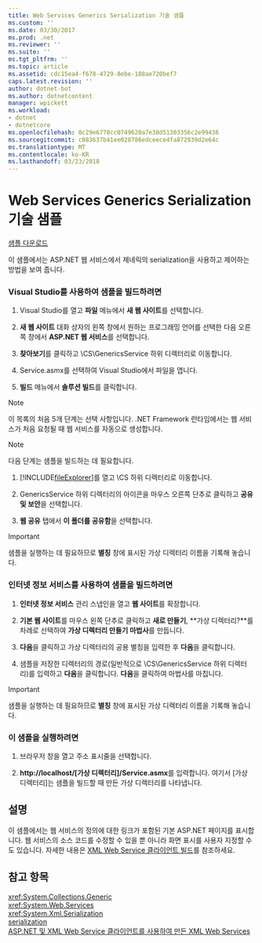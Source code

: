 ```yaml
---
title: Web Services Generics Serialization 기술 샘플
ms.custom: ''
ms.date: 03/30/2017
ms.prod: .net
ms.reviewer: ''
ms.suite: ''
ms.tgt_pltfrm: ''
ms.topic: article
ms.assetid: cdc15ea4-f678-4729-8ebe-188ae720bef7
caps.latest.revision: ''
author: dotnet-bot
ms.author: dotnetcontent
manager: wpickett
ms.workload:
- dotnet
- dotnetcore
ms.openlocfilehash: 0c29e6778cc0749620a7e38d51303356c2e99436
ms.sourcegitcommit: c883637b41ee028786edceece4fa872939d2e64c
ms.translationtype: MT
ms.contentlocale: ko-KR
ms.lasthandoff: 03/23/2018
---
```

# <a name="web-services-generics-serialization-technology-sample"></a>Web Services Generics Serialization 기술 샘플
[샘플 다운로드](http://download.microsoft.com/download/4/7/B/47B2164C-E780-4B10-8DE4-2CB5B886E0A6/Technologies/Serialization/Xml%20Serialization/GenericsSerialization.zip.exe)  
  
 이 샘플에서는 ASP.NET 웹 서비스에서 제네릭의 serialization을 사용하고 제어하는 방법을 보여 줍니다.  
  
### <a name="to-build-the-sample-using-visual-studio"></a>Visual Studio를 사용하여 샘플을 빌드하려면  
  
1.  Visual Studio를 열고 **파일** 메뉴에서 **새 웹 사이트**를 선택합니다.  
  
2.  **새 웹 사이트** 대화 상자의 왼쪽 창에서 원하는 프로그래밍 언어를 선택한 다음 오른쪽 창에서 **ASP.NET 웹 서비스**를 선택합니다.  
  
3.  **찾아보기**를 클릭하고 \CS\GenericsService 하위 디렉터리로 이동합니다.  
  
4.  Service.asmx를 선택하여 Visual Studio에서 파일을 엽니다.  
  
5.  **빌드** 메뉴에서 **솔루션 빌드**를 클릭합니다.  
  
> [!NOTE]
>  이 목록의 처음 5개 단계는 선택 사항입니다. .NET Framework 런타임에서는 웹 서비스가 처음 요청될 때 웹 서비스를 자동으로 생성합니다.  
  
> [!NOTE]
>  다음 단계는 샘플을 빌드하는 데 필요합니다.  
  
1.  [!INCLUDE[fileExplorer](../../../includes/fileexplorer-md.md)]를 열고 \CS 하위 디렉터리로 이동합니다.  
  
2.  GenericsService 하위 디렉터리의 아이콘을 마우스 오른쪽 단추로 클릭하고 **공유 및 보안**을 선택합니다.  
  
3.  **웹 공유** 탭에서 **이 폴더를 공유함**을 선택합니다.  
  
> [!IMPORTANT]
>  샘플을 실행하는 데 필요하므로 **별칭** 창에 표시된 가상 디렉터리 이름을 기록해 놓습니다.  
  
### <a name="to-build-the-sample-using-internet-information-services"></a>인터넷 정보 서비스를 사용하여 샘플을 빌드하려면  
  
1.  **인터넷 정보 서비스** 관리 스냅인을 열고 **웹 사이트**를 확장합니다.  
  
2.  **기본 웹 사이트**를 마우스 왼쪽 단추로 클릭하고 **새로 만들기**, **가상 디렉터리?**를 차례로 선택하여 **가상 디렉터리 만들기 마법사**를 만듭니다.  
  
3.  **다음**을 클릭하고 가상 디렉터리의 공용 별칭을 입력한 후 **다음**을 클릭합니다.  
  
4.  샘플을 저장한 디렉터리의 경로(일반적으로 \CS\GenericsService 하위 디렉터리)를 입력하고 **다음**을 클릭합니다. **다음**을 클릭하여 마법사를 마칩니다.  
  
> [!IMPORTANT]
>  샘플을 실행하는 데 필요하므로 **별칭** 창에 표시된 가상 디렉터리 이름을 기록해 놓습니다.  
  
### <a name="to-run-the-sample"></a>이 샘플을 실행하려면  
  
1.  브라우저 창을 열고 주소 표시줄을 선택합니다.  
  
2.  **http://localhost/[가상 디렉터리]/Service.asmx**를 입력합니다. 여기서 [가상 디렉터리]는 샘플을 빌드할 때 만든 가상 디렉터리를 나타냅니다.  
  
## <a name="remarks"></a>설명  
 이 샘플에서는 웹 서비스의 정의에 대한 링크가 포함된 기본 ASP.NET 페이지를 표시합니다. 웹 서비스의 소스 코드를 수정할 수 있을 뿐 아니라 화면 표시를 사용자 지정할 수도 있습니다. 자세한 내용은 [XML Web Service 클라이언트 빌드](http://msdn.microsoft.com/library/c606f3cb-4111-45b4-ae42-9300420fa16c)를 참조하세요.  
  
## <a name="see-also"></a>참고 항목  
 <xref:System.Collections.Generic>  
 <xref:System.Web.Services>  
 <xref:System.Xml.Serialization>  
 [serialization](../../../docs/standard/serialization/index.md)  
 [ASP.NET 및 XML Web Service 클라이언트를 사용하여 만든 XML Web Services](http://msdn.microsoft.com/library/1e64af78-d705-4384-b08d-591a45f4379c)
